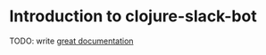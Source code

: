 # Introduction to clojure-slack-bot

TODO: write [great documentation](http://jacobian.org/writing/what-to-write/)
